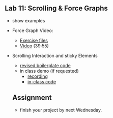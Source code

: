 ## Lab 11: Scrolling & Force Graphs

- show examples
- Force Graph Video:
  - [Exercise files](force-start.zip)
  - [Video](https://nyu.zoom.us/rec/share/wpBfBKHU6npJWM_MsEjUSI4BGLnKaaa81CUfqKcEz09j9TGQ1jCkpMmiKWqN_hBr) (39:55)
- Scrolling Interaction and sticky Elements
  - [revised boilerplate code](sticky-basic.zip)
  - in class demo (if requested)
    - [recording](https://nyu.zoom.us/rec/share/wJ0yMZTJ_W9LbonHr2DmYIt7B7vvaaa80CBLr_VYzktQb8HXB_dZwl4k0cbxLCVR)
    - [in-class code](in-class-sticky-scrolling)

  ## Assignment
  - finish your project by next Wednesday.
